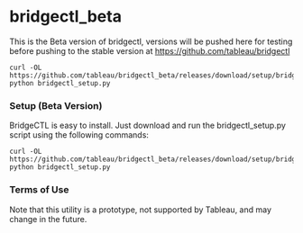 # bridgectl_beta
This is the Beta version of bridgectl, versions will be pushed here for testing before pushing to the stable version at https://github.com/tableau/bridgectl

```
curl -OL https://github.com/tableau/bridgectl_beta/releases/download/setup/bridgectl_setup.py
python bridgectl_setup.py
```

### Setup (Beta Version)
BridgeCTL is easy to install. Just download and run the bridgectl_setup.py script using the following commands:

```
curl -OL https://github.com/tableau/bridgectl_beta/releases/download/setup/bridgectl_setup.py
python bridgectl_setup.py
```

### Terms of Use
Note that this utility is a prototype, not supported by Tableau, and may change in the future.
